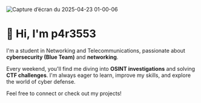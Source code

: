 ![Capture d’écran du 2025-04-23 01-00-06](https://github.com/user-attachments/assets/77706c16-9cea-40fe-a570-e34e56ede98f)
# 👋 Hi, I'm p4r3553

I'm a student in Networking and Telecommunications, passionate about **cybersecurity (Blue Team)** and **networking**.

Every weekend, you'll find me diving into **OSINT investigations** and solving **CTF challenges**. I'm always eager to learn, improve my skills, and explore the world of cyber defense.

Feel free to connect or check out my projects!

